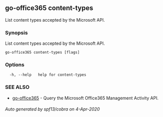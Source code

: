 ## go-office365 content-types

List content types accepted by the Microsoft API.

### Synopsis

List content types accepted by the Microsoft API.

```
go-office365 content-types [flags]
```

### Options

```
  -h, --help   help for content-types
```

### SEE ALSO

* [go-office365](go-office365.md)	 - Query the Microsoft Office365 Management Activity API.

###### Auto generated by spf13/cobra on 4-Apr-2020
